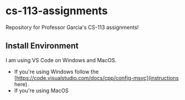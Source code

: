 # cs-113-assignments
Repository for Professor Garcia's CS-113 assignments!

## Install Environment
I am using VS Code on Windows and MacOS.

- If you're using Windows follow the [https://code.visualstudio.com/docs/cpp/config-msvc](instructions here).
- If you're using MacOS
